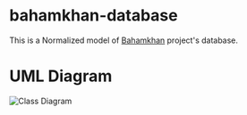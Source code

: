 # bahamkhan-database

This is a Normalized model of [Bahamkhan](https://github.com/alireza-f/bahamkhan) project's database.

# UML Diagram

![Class Diagram](https://github.com/alireza-f/bahankhan-database/blob/main/bahamkhan.png "Class Diagram")